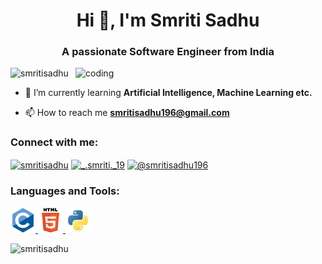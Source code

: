 <h1 align="center">Hi 👋, I'm Smriti Sadhu</h1>
<h3 align="center">A passionate Software Engineer from India</h3>

<img align="right" alt="coding" width="400" src="https://images.app.goo.gl/JaiDEKF3akLA6RnEA">

<p align="left"> <img src="https://komarev.com/ghpvc/?username=smritisadhu&label=Profile%20views&color=0e75b6&style=flat" alt="smritisadhu" /> </p>

- 🌱 I’m currently learning **Artificial Intelligence, Machine Learning etc.**

- 📫 How to reach me **smritisadhu196@gmail.com**

<h3 align="left">Connect with me:</h3>
<p align="left">
<a href="https://linkedin.com/in/smritisadhu" target="blank"><img align="center" src="https://raw.githubusercontent.com/rahuldkjain/github-profile-readme-generator/master/src/images/icons/Social/linked-in-alt.svg" alt="smritisadhu" height="30" width="40" /></a>
<a href="https://instagram.com/_.smriti._19" target="blank"><img align="center" src="https://raw.githubusercontent.com/rahuldkjain/github-profile-readme-generator/master/src/images/icons/Social/instagram.svg" alt="_.smriti._19" height="30" width="40" /></a>
<a href="https://www.hackerrank.com/@smritisadhu196" target="blank"><img align="center" src="https://raw.githubusercontent.com/rahuldkjain/github-profile-readme-generator/master/src/images/icons/Social/hackerrank.svg" alt="@smritisadhu196" height="30" width="40" /></a>
</p>

<h3 align="left">Languages and Tools:</h3>
<p align="left"> <a href="https://www.cprogramming.com/" target="_blank" rel="noreferrer"> <img src="https://raw.githubusercontent.com/devicons/devicon/master/icons/c/c-original.svg" alt="c" width="40" height="40"/> </a> <a href="https://www.w3.org/html/" target="_blank" rel="noreferrer"> <img src="https://raw.githubusercontent.com/devicons/devicon/master/icons/html5/html5-original-wordmark.svg" alt="html5" width="40" height="40"/> </a> <a href="https://www.python.org" target="_blank" rel="noreferrer"> <img src="https://raw.githubusercontent.com/devicons/devicon/master/icons/python/python-original.svg" alt="python" width="40" height="40"/> </a> </p>

<p><img align="left" src="https://github-readme-stats.vercel.app/api/top-langs?username=smritisadhu&show_icons=true&locale=en&layout=compact" alt="smritisadhu" /></p>

<p>&nbsp;<img align="center" src="https://github-readme
